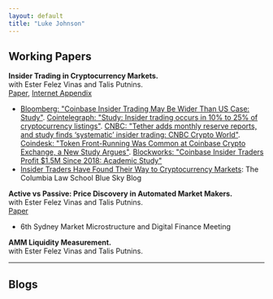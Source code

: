 ```yaml
---
layout: default
title: "Luke Johnson"
---
```


## Working Papers

**Insider Trading in Cryptocurrency Markets.** <br>
with Ester Felez Vinas and Talis Putnins. <br>
[Paper](https://papers.ssrn.com/sol3/papers.cfm?abstract_id=4184367), [Internet Appendix](/working-papers/it-cc/internet-appendix.pdf) 
- [Bloomberg: "Coinbase Insider Trading May Be Wider Than US Case: Study"](https://www.bloomberg.com/news/articles/2022-08-17/coinbase-insider-trading-may-be-wider-than-us-case-study-says). [Cointelegraph: "Study: Insider trading occurs in 10% to 25% of cryptocurrency listings"](https://cointelegraph.com/news/study-insider-trading-occurs-in-10-to-25-of-cryptocurrency-listings). [CNBC: "Tether adds monthly reserve reports, and study finds ‘systematic’ insider trading: CNBC Crypto World"](https://www.cnbc.com/video/2022/08/18/bitcoin-break-losing-streak-study-finds-systematic-insider-trading-cnbc-crypto-world.html). [Coindesk: "Token Front-Running Was Common at Coinbase Crypto Exchange, a New Study Argues"](https://www.coindesk.com/business/2022/08/17/token-front-running-was-common-at-coinbase-a-new-study-argues/). [Blockworks: "Coinbase Insider Traders Profit $1.5M Since 2018: Academic Study"](https://blockworks.co/news/coinbase-insider-traders-profit-1-5m-since-2018-academic-study) 
- [Insider Traders Have Found Their Way to Cryptocurrency Markets](https://clsbluesky.law.columbia.edu/2022/08/26/insider-traders-have-found-their-way-to-cryptocurrency-markets/): The Columbia Law School Blue Sky Blog


**Active vs Passive: Price Discovery in Automated Market Makers.** <br>
with Ester Felez Vinas and Talis Putnins. <br>
[Paper](/working-papers/avp-pd/paper.pdf) 
- 6th Sydney Market Microstructure and Digital Finance Meeting


**AMM Liquidity Measurement.** <br>
with Ester Felez Vinas and Talis Putnins. <br>


---

## Blogs




